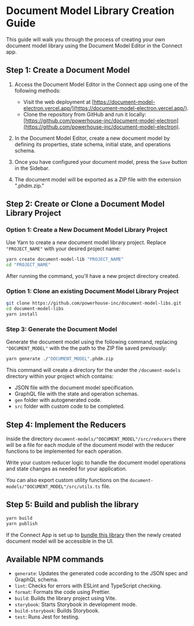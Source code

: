 # Document Model Library Creation Guide

This guide will walk you through the process of creating your own document model library using the Document Model Editor in the Connect app.

## Step 1: Create a Document Model

1. Access the Document Model Editor in the Connect app using one of the following methods:

    - Visit the web deployment at [https://document-model-electron.vercel.app/](https://document-model-electron.vercel.app/).
    - Clone the repository from GitHub and run it locally: [https://github.com/powerhouse-inc/document-model-electron](https://github.com/powerhouse-inc/document-model-electron).

2. In the Document Model Editor, create a new document model by defining its properties, state schema, initial state, and operations schema.

3. Once you have configured your document model, press the `Save` button in the Sidebar.

4. The document model will be exported as a ZIP file with the extension ".phdm.zip."

## Step 2: Create or Clone a Document Model Library Project

### Option 1: Create a New Document Model Library Project

Use Yarn to create a new document model library project. Replace `"PROJECT_NAME"` with your desired project name:

```bash
yarn create document-model-lib "PROJECT_NAME"
cd "PROJECT_NAME"
```

After running the command, you'll have a new project directory created.

### Option 1: Clone an existing Document Model Library Project

```bash
git clone https://github.com/powerhouse-inc/document-model-libs.git
cd document-model-libs
yarn install
```

### Step 3: Generate the Document Model

Generate the document model using the following command, replacing `"DOCUMENT_MODEL"` with the the path to the ZIP file saved previously:

```bash
yarn generate ./"DOCUMENT_MODEL".phdm.zip
```

This command will create a directory for the under the `/document-models` directory within your project which contains:

-   JSON file with the document model specification.
-   GraphQL file with the state and operation schemas.
-   `gen` folder with autogenerated code.
-   `src` folder with custom code to be completed.

## Step 4: Implement the Reducers

Inside the directory `document-models/"DOCUMENT_MODEL"/src/reducers` there will be a file for each module of the document model with the reducer functions to be implemented for each operation.

Write your custom reducer logic to handle the document model operations and state changes as needed for your application.

You can also export custom utility functions on the `document-models/"DOCUMENT_MODEL"/src/utils.ts` file.

## Step 5: Build and publish the library

```bash
yarn build
yarn publish
```

If the Connect App is set up to [bundle this library](https://github.com/powerhouse-inc/document-model-electron/blob/8440831a5592c6e235ecd16b980f2327f66411d3/src/store/document-model.tsx#L1) then the newly created document model will be accessible in the UI.

## Available NPM commands

-   `generate`: Updates the generated code according to the JSON spec and GraphQL schema.
-   `lint`: Checks for errors with ESLint and TypeScript checking.
-   `format`: Formats the code using Prettier.
-   `build`: Builds the library project using Vite.
-   `storybook`: Starts Storybook in development mode.
-   `build-storybook`: Builds Storybook.
-   `test`: Runs Jest for testing.
